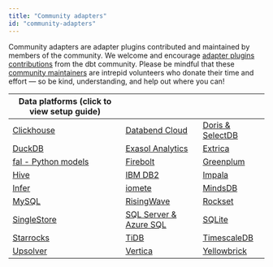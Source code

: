 ```yaml
---
title: "Community adapters"
id: "community-adapters"
---
```


Community adapters are adapter plugins contributed and maintained by members of the community. We welcome and encourage [adapter plugins contributions](/docs/contribute-core-adapters#contribute-to-a-pre-existing-adapter) from the dbt community.  Please be mindful that these [community maintainers](/docs/connect-adapters#maintainers) are intrepid volunteers who donate their time and effort — so be kind, understanding, and help out where you can!

| Data platforms (click to view setup guide) |||
| ------------------------------------------ | -------------------------------- | ------------------------------------- |
| [Clickhouse](/docs/core/connect-data-platform/clickhouse-setup) | [Databend Cloud](/docs/core/connect-data-platform/databend-setup) | [Doris & SelectDB](/docs/core/connect-data-platform/doris-setup)  |
| [DuckDB](/docs/core/connect-data-platform/duckdb-setup) | [Exasol Analytics](/docs/core/connect-data-platform/exasol-setup) | [Extrica](/docs/core/connect-data-platform/extrica-setup) | 
| [fal - Python models](/docs/core/connect-data-platform/fal-setup) | [Firebolt](/docs/core/connect-data-platform/firebolt-setup) | [Greenplum](/docs/core/connect-data-platform/greenplum-setup) |
| [Hive](/docs/core/connect-data-platform/hive-setup) | [IBM DB2](/docs/core/connect-data-platform/ibmdb2-setup) | [Impala](/docs/core/connect-data-platform/impala-setup) |
| [Infer](/docs/core/connect-data-platform/infer-setup) | [iomete](/docs/core/connect-data-platform/iomete-setup) | [MindsDB](/docs/core/connect-data-platform/mindsdb-setup) |
| [MySQL](/docs/core/connect-data-platform/mysql-setup) | [RisingWave](/docs/core/connect-data-platform/risingwave-setup) | [Rockset](/docs/core/connect-data-platform/rockset-setup) |
| [SingleStore](/docs/core/connect-data-platform/singlestore-setup)| [SQL Server & Azure SQL](/docs/core/connect-data-platform/mssql-setup) | [SQLite](/docs/core/connect-data-platform/sqlite-setup) |
| [Starrocks](/docs/core/connect-data-platform/starrocks-setup) | [TiDB](/docs/core/connect-data-platform/tidb-setup)| [TimescaleDB](https://dbt-timescaledb.debruyn.dev/) |
| [Upsolver](/docs/core/connect-data-platform/upsolver-setup) | [Vertica](/docs/core/connect-data-platform/vertica-setup) | [Yellowbrick](/docs/core/connect-data-platform/yellowbrick-setup) | 
